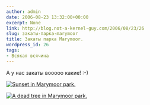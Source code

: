 ```yaml
---
author: admin
date: 2006-08-23 13:32:00+00:00
excerpt: None
link: http://blog.not-a-kernel-guy.com/2006/08/23/26
slug: закаты-парка-marymoor
title: Закаты парка Marymoor.
wordpress_id: 26
tags:
- Всякая всячина
---
```


А у нас закаты вооооо какие! :-)

[![Sunset in Marymoor park.](http://blog.not-a-kernel-guy.com/wp-content/uploads/2006/08/marymoor_sunset.thumbnail.jpg)](http://blog.not-a-kernel-guy.com/wp-content/uploads/2006/08/marymoor_sunset.jpg)

[![A dead tree in Marymoor park.](http://blog.not-a-kernel-guy.com/wp-content/uploads/2006/08/marymoor_a_dead_tree.thumbnail.jpg)](http://blog.not-a-kernel-guy.com/wp-content/uploads/2006/08/marymoor_a_dead_tree.jpg)
